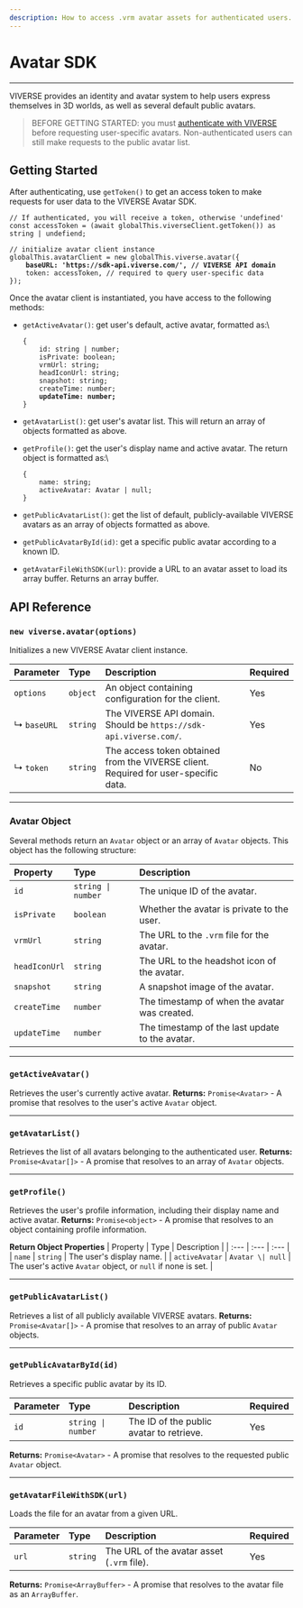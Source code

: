 ```yaml
---
description: How to access .vrm avatar assets for authenticated users.
---
```


# Avatar SDK

***

VIVERSE provides an identity and avatar system to help users express themselves in 3D worlds, as well as several default public avatars.

> BEFORE GETTING STARTED: you must [authenticate with VIVERSE](login-and-authentication-for-the-sdk.md) before requesting user-specific avatars. Non-authenticated users can still make requests to the public avatar list.

## Getting Started

After authenticating, use `getToken()`  to get an access token to make requests for user data to the VIVERSE Avatar SDK.

<pre><code>// If authenticated, you will receive a token, otherwise 'undefined'
const accessToken = (await globalThis.viverseClient.getToken()) as string | undefiend;

// initialize avatar client instance
globalThis.avatarClient = new globalThis.viverse.avatar({
<strong>    baseURL: 'https://sdk-api.viverse.com/', // VIVERSE API domain
</strong>    token: accessToken, // required to query user-specific data
});
</code></pre>

Once the avatar client is instantiated, you have access to the following methods:

*   `getActiveAvatar()`: get user's default, active avatar, formatted as:\


    <pre><code>{
        id: string | number;
        isPrivate: boolean;
        vrmUrl: string;
        headIconUrl: string;
        snapshot: string;
        createTime: number;
    <strong>    updateTime: number;
    </strong>}
    </code></pre>


* `getAvatarList()`: get user's avatar list. This will return an array of objects formatted as above.
*   `getProfile()`: get the user's display name and active avatar. The return object is formatted as:\


    ```
    {
        name: string;
        activeAvatar: Avatar | null;
    }
    ```


* `getPublicAvatarList()`: get the list of default, publicly-available VIVERSE avatars as an array of objects formatted as above.
* `getPublicAvatarById(id)`: get a specific public avatar according to a known ID.
* `getAvatarFileWithSDK(url)`: provide a URL to an avatar asset to load its array buffer. Returns an array buffer.

## API Reference

### `new viverse.avatar(options)`

Initializes a new VIVERSE Avatar client instance.

| Parameter | Type | Description | Required |
| :--- | :--- | :--- | :--- |
| `options` | `object` | An object containing configuration for the client. | Yes |
| ↳ `baseURL` | `string` | The VIVERSE API domain. Should be `https://sdk-api.viverse.com/`. | Yes |
| ↳ `token` | `string` | The access token obtained from the VIVERSE client. Required for user-specific data. | No |

---

### Avatar Object

Several methods return an `Avatar` object or an array of `Avatar` objects. This object has the following structure:

| Property | Type | Description |
| :--- | :--- | :--- |
| `id` | `string \| number` | The unique ID of the avatar. |
| `isPrivate` | `boolean` | Whether the avatar is private to the user. |
| `vrmUrl` | `string` | The URL to the `.vrm` file for the avatar. |
| `headIconUrl` | `string` | The URL to the headshot icon of the avatar. |
| `snapshot` | `string` | A snapshot image of the avatar. |
| `createTime` | `number` | The timestamp of when the avatar was created. |
| `updateTime` | `number` | The timestamp of the last update to the avatar. |

---

### `getActiveAvatar()`

Retrieves the user's currently active avatar.
**Returns:** `Promise<Avatar>` - A promise that resolves to the user's active `Avatar` object.

---

### `getAvatarList()`

Retrieves the list of all avatars belonging to the authenticated user.
**Returns:** `Promise<Avatar[]>` - A promise that resolves to an array of `Avatar` objects.

---

### `getProfile()`

Retrieves the user's profile information, including their display name and active avatar.
**Returns:** `Promise<object>` - A promise that resolves to an object containing profile information.

**Return Object Properties**
| Property | Type | Description |
| :--- | :--- | :--- |
| `name` | `string` | The user's display name. |
| `activeAvatar` | `Avatar \| null` | The user's active `Avatar` object, or `null` if none is set. |

---

### `getPublicAvatarList()`

Retrieves a list of all publicly available VIVERSE avatars.
**Returns:** `Promise<Avatar[]>` - A promise that resolves to an array of public `Avatar` objects.

---

### `getPublicAvatarById(id)`

Retrieves a specific public avatar by its ID.

| Parameter | Type | Description | Required |
| :--- | :--- | :--- | :--- |
| `id` | `string \| number` | The ID of the public avatar to retrieve. | Yes |

**Returns:** `Promise<Avatar>` - A promise that resolves to the requested public `Avatar` object.

---

### `getAvatarFileWithSDK(url)`

Loads the file for an avatar from a given URL.

| Parameter | Type | Description | Required |
| :--- | :--- | :--- | :--- |
| `url` | `string` | The URL of the avatar asset (`.vrm` file). | Yes |

**Returns:** `Promise<ArrayBuffer>` - A promise that resolves to the avatar file as an `ArrayBuffer`.